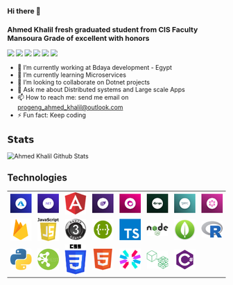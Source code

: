 ### Hi there 👋
### Ahmed Khalil fresh graduated student from CIS Faculty Mansoura Grade of excellent with honors
[![](https://vistr.dev/badge?repo=AhmedKhalil777.AhmedKhalil777&corners=square)](https://github.com/AhmedKhalil777/vistr.dev)
[![](https://img.shields.io/badge/-Ahmed%20Khalil-%231DA1F2?style=flat-square&logo=facebook&logoColor=white)](https://www.facebook.com/ProgENGAhmedKhalil/)
[![](https://img.shields.io/badge/-@ProgengAhmd-%231DA1F2?style=flat-square&logo=twitter&logoColor=ffffff)](https://twitter.com/ProgengAhmd)
[![](https://img.shields.io/badge/-@AhmedKhalil777-%23181717?style=flat-square&logo=github)](https://github.com/AhmedKhalil777)
[![](https://img.shields.io/badge/-Ahmed%20Khalil-blue?style=flat-square&logo=Linkedin&logoColor=white&link=https://www.linkedin.com/in/ahmed-khalil-b09abb176/)](https://www.linkedin.com/in/ahmed-khalil-b09abb176/)
[![](https://img.shields.io/website?color=0ab9e6&style=flat-square&up_message=AhmedKhalil777.com&url=https://ahmedkhalil777.github.io/AhmedKhalil777/)](https://ahmedkhalil777.github.io/AhmedKhalil777/)
- 🔭 I’m currently working at Bdaya development - Egypt
- 🌱 I’m currently learning Microservices
- 👯 I’m looking to collaborate on Dotnet projects
- 💬 Ask me about Distributed systems and Large scale Apps
- 📫 How to reach me: send me email on progeng_ahmed_khalil@outlook.com
- ⚡ Fun fact: Keep coding

## 𝗦𝘁𝗮𝘁𝘀

![Ahmed Khalil Github Stats](https://github-readme-stats.vercel.app/api?username=AhmedKhalil777&show_icons=true&theme=dracula)

## Technologies

<table>
<tr>
<td width="10%">
<img width="100%" src="./src/Pics/Azure.png"/>
</td>
<td width="10%">
<img width="100%" src="./src/Pics/dotnet.png"/>
</td>
<td width="10%">
<img width="100%" src="./src/Pics/angular.png"/>
</td>

<td width="10%">
<img width="100%" src="./src/Pics/blazor.png"/>
</td>

<td width="10%">
<img width="100%" src="./src/Pics/Rx.png"/>
</td>
<td width="10%">
<img width="100%" src="./src/Pics/django.jpg"/>
</td>

<td width="10%">
<img width="100%" src="./src/Pics/gRPC.png"/>
</td>
<td width="10%">
<img width="100%" src="./src/Pics/graphQL.png"/>
</td>
</tr>
<tr>
<td width="10%">
<img width="100%" src="./src/Pics/firebase.png"/>
</td>

<td width="10%">
<img width="100%" src="./src/Pics/js.png"/>
</td>

<td width="10%">
<img width="100%" src="./src/Pics/oauth-3-logo.png"/>
</td>
<td width="10%">
<img width="100%" src="./src/Pics/swagger.png"/>
</td>

<td width="10%">
<img width="100%" src="./src/Pics/Ts.png"/>
</td>
<td width="10%">
<img width="100%" src="./src/Pics/node.png"/>
</td>
<td width="10%">
<img width="100%" src="./src/Pics/mongo.png"/>
</td>
<td width="10%">
<img width="100%" src="./src/Pics/r.png"/>
</td>
</tr>
<tr>
<td width="10%">
<img width="100%" src="./src/Pics/python.png"/>
</td>
<td width="10%">
<img width="100%" src="./src/Pics/api.png"/>
</td>
<td width="10%">
<img width="100%" src="./src/Pics/css.png"/>
</td>
<td width="10%">
<img width="100%" src="./src/Pics/html.png"/>
</td>
<td width="10%">
<img width="100%" src="./src/Pics/jwt.png"/>
</td>
<td width="10%">
<img width="100%" src="./src/Pics/microservices.png"/>
</td>
<td width="10%">
<img width="100%" src="./src/Pics/csharp-logo.png"/>
</td>
</tr>
</table>

